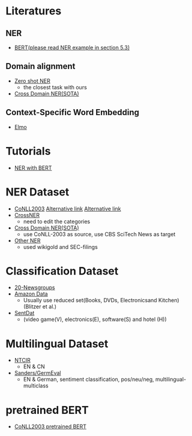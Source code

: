 # Literatures
## NER
* [BERT(please read NER example in section 5.3)](https://arxiv.org/pdf/1810.04805.pdf)
## Domain alignment
* [Zero shot NER](https://arxiv.org/pdf/2002.05923.pdf)
  * the closest task with ours
* [Cross Domain NER(SOTA)](https://www.aclweb.org/anthology/P19-1236.pdf)

## Context-Specific Word Embedding
* [Elmo](https://arxiv.org/pdf/1802.05365.pdf)

# Tutorials
* [NER with BERT](https://medium.com/@yingbiao/ner-with-bert-in-action-936ff275bc73#:~:text=NER%20is%20a%20task%20in,model%20for%20NER%20downstream%20task.)

# NER Dataset
* [CoNLL2003](https://huggingface.co/datasets/conll2003)
  [Alternative link](https://www.clips.uantwerpen.be/conll2003/ner/)
  [Alternative link](https://github.com/glample/tagger/blob/master/dataset/eng.testa)
* [CrossNER](https://zihanliu1026.medium.com/crossner-evaluating-cross-domain-named-entity-recognition-1a3ee2c1c42b)
  * need to edit the categories
* [Cross Domain NER(SOTA)](https://github.com/jiachenwestlake/Cross-Domain_NER)
  * use CoNLL-2003 as source, use CBS SciTech News as target
* [Other NER](https://github.com/juand-r/entity-recognition-datasets)
  * used wikigold and SEC-filings

# Classification Dataset
* [20-Newsgroups](https://dl.acm.org/doi/abs/10.1145/1281192.1281218?casa_token=jMMh4etuT_cAAAAA%3A83HBb43uGWalKdDbRZj3UFZy7JG3fDkt10kUDpGBI_GWluphIp9tiXbe4YZPZo-uvfuOZ_9kw-K04g)
* [Amazon Data](http://www.cs.jhu.edu/~mdredze/datasets/sentiment/)
  * Usually use reduced set(Books, DVDs, Electronicsand Kitchen)(Blitzer et al.)
* [SentDat](https://dl.acm.org/doi/pdf/10.1145/1772690.1772767)
  * (video game(V), electronics(E), software(S) and hotel (H))

# Multilingual Dataset
* [NTCIR](https://citeseerx.ist.psu.edu/viewdoc/download?doi=10.1.1.364.9258&rep=rep1&type=pdf)
  * EN & CN
* [Sanders/GermEval](https://aclanthology.org/L18-1101.pdf)
  * EN & German, sentiment classification, pos/neu/neg, multilingual-multiclass




# pretrained BERT
* [CoNLL2003 pretrained BERT](https://huggingface.co/dslim/bert-base-NER)
